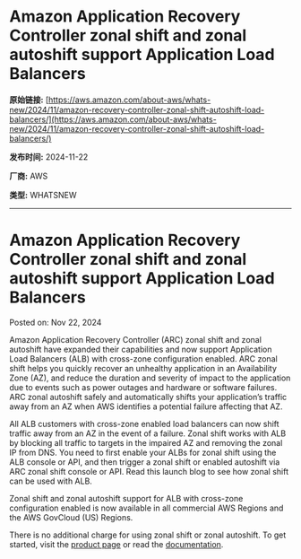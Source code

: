 # Amazon Application Recovery Controller zonal shift and zonal autoshift support Application Load Balancers

**原始链接:** [https://aws.amazon.com/about-aws/whats-new/2024/11/amazon-recovery-controller-zonal-shift-autoshift-load-balancers/](https://aws.amazon.com/about-aws/whats-new/2024/11/amazon-recovery-controller-zonal-shift-autoshift-load-balancers/)

**发布时间:** 2024-11-22

**厂商:** AWS

**类型:** WHATSNEW

---
# Amazon Application Recovery Controller zonal shift and zonal autoshift support Application Load Balancers

Posted on: Nov 22, 2024 

Amazon Application Recovery Controller (ARC) zonal shift and zonal autoshift have expanded their capabilities and now support Application Load Balancers (ALB) with cross-zone configuration enabled. ARC zonal shift helps you quickly recover an unhealthy application in an Availability Zone (AZ), and reduce the duration and severity of impact to the application due to events such as power outages and hardware or software failures. ARC zonal autoshift safely and automatically shifts your application’s traffic away from an AZ when AWS identifies a potential failure affecting that AZ.  
  
All ALB customers with cross-zone enabled load balancers can now shift traffic away from an AZ in the event of a failure. Zonal shift works with ALB by blocking all traffic to targets in the impaired AZ and removing the zonal IP from DNS. You need to first enable your ALBs for zonal shift using the ALB console or API, and then trigger a zonal shift or enabled autoshift via ARC zonal shift console or API. Read this launch blog to see how zonal shift can be used with ALB.  
  
Zonal shift and zonal autoshift support for ALB with cross-zone configuration enabled is now available in all commercial AWS Regions and the AWS GovCloud (US) Regions.  
  
There is no additional charge for using zonal shift or zonal autoshift. To get started, visit the [product page](https://aws.amazon.com/application-recovery-controller/) or read the [documentation](https://docs.aws.amazon.com/r53recovery/latest/dg/arc-zonal-shift.resource-types.app-load-balancers.html).
